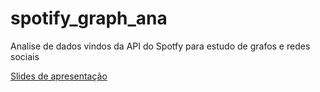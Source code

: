 # spotify_graph_ana
Analise de dados vindos da API do Spotfy para estudo de grafos e redes sociais


[Slides de apresentação]("https://docs.google.com/presentation/d/1c6GC9NfyEj6xm3GtmGfcGBcBQJiPiSVEVJ5z3gEaybs/edit?usp=sharing")

